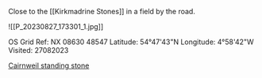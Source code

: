 Close to the [[Kirkmadrine Stones]] in a field by the road.

![[P_20230827_173301_1.jpg]]

OS Grid Ref: NX 08630 48547
Latitude: 54°47'43"N
Longitude: 4°58'42"W
Visited: 27082023

[Cairnweil standing stone](https://www.megalithic.co.uk/article.php?sid=6576)